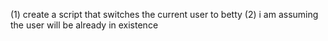 (1) create a script that switches the current user to betty (2) i am assuming the user will be already in existence
